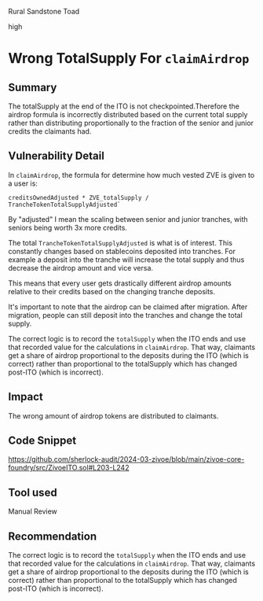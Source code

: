 Rural Sandstone Toad

high

# Wrong TotalSupply For `claimAirdrop`

## Summary

The totalSupply at the end of the ITO is not checkpointed.Therefore the airdrop formula is incorrectly distributed based on the current total supply rather than distributing proportionally to the fraction of the senior and junior credits the claimants had.

## Vulnerability Detail

In `claimAirdrop`, the formula for determine how much vested ZVE is given to a user is:

```solidity
creditsOwnedAdjusted * ZVE_totalSupply / TrancheTokenTotalSupplyAdjusted`
```

By "adjusted" I mean the scaling between senior and junior tranches, with seniors being worth 3x more credits.

The total `TrancheTokenTotalSupplyAdjusted` is what is of interest. This constantly changes based on stablecoins deposited into tranches. For example a deposit into the tranche will increase the total supply and thus decrease the airdrop amount and vice versa. 

This means that every user gets drastically different airdrop amounts relative to their credits based on the changing tranche deposits. 

It's important to note that the airdrop can be claimed after migration. After migration, people can still deposit into the tranches and change the total supply.

The correct logic is to record the `totalSupply` when the ITO ends and use that recorded value for the calculations in `claimAirdrop`. That way, claimants get a share of airdrop proportional to the deposits during the ITO (which is correct) rather than proportional to the totalSupply which has changed post-ITO (which is incorrect).

## Impact

The wrong amount of airdrop tokens are distributed to claimants. 

## Code Snippet

https://github.com/sherlock-audit/2024-03-zivoe/blob/main/zivoe-core-foundry/src/ZivoeITO.sol#L203-L242

## Tool used

Manual Review

## Recommendation

The correct logic is to record the `totalSupply` when the ITO ends and use that recorded value for the calculations in `claimAirdrop`. That way, claimants get a share of airdrop proportional to the deposits during the ITO (which is correct) rather than proportional to the totalSupply which has changed post-ITO (which is incorrect).
